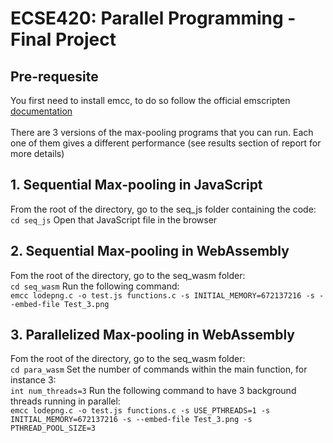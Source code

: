 # ECSE420: Parallel Programming - Final Project

## Pre-requesite
You first need to install emcc, to do so follow the official emscripten [documentation](https://emscripten.org/docs/getting_started/downloads.html)
<br>
<br>
There are 3 versions of the max-pooling programs that you can run. Each one of them gives a different performance (see results section of report for more details)

## 1. Sequential Max-pooling in JavaScript
From the root of the directory, go to the seq_js folder containing the code:<br>
```cd seq_js```
Open that JavaScript file in the browser

## 2. Sequential Max-pooling in WebAssembly
Fom the root of the directory, go to the seq_wasm folder:<br>
```cd seq_wasm```
Run the following command:<br>
```emcc lodepng.c -o test.js functions.c -s INITIAL_MEMORY=672137216 -s --embed-file Test_3.png```

## 3. Parallelized Max-pooling in WebAssembly
Fom the root of the directory, go to the seq_wasm folder: <br>
```cd para_wasm```
Set the number of commands within the main function, for instance 3:<br>
```int num_threads=3```
Run the following command to have 3 background threads running in parallel:<br>
```emcc lodepng.c -o test.js functions.c -s USE_PTHREADS=1 -s INITIAL_MEMORY=672137216 -s --embed-file Test_3.png -s PTHREAD_POOL_SIZE=3```
